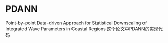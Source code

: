 # PDANN
Point-by-point Data-driven Approach for Statistical Downscaling of  Integrated Wave Parameters in Coastal Regions 这个论文中PDANN的实现代码
